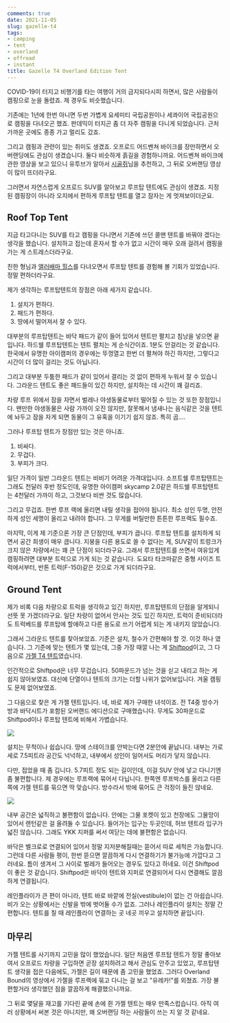 ```yaml
---
comments: true
date: 2021-11-05
slug: gazelle-t4
tags:
- camping
- tent
- overland
- offroad
- instant
title: Gazelle T4 Overland Edition Tent
---
```


COVID-19이 터지고 비행기를 타는 여행이 거의 금지되다시피 하면서, 많은 사람들이
캠핑으로 눈을 돌렸죠. 제 경우도 비슷했습니다.

기존에는 1년에 한번 아니면 두번 가볍게 요세미티 국립공원이나 세콰이어
국립공원으로 캠핑을 다녀오곤 했죠. 판데믹이 터지곤 좀 더 자주 캠핑을 다니게
되었습니다. 근처 가까운 곳에도 종종 가고 멀리도 갔죠.

그리고 캠핑과 관련이 있는 취미도 생겼죠. 오프로드 어드벤쳐 바이크를 장만하면서
오버랜딩에도 관심이 생겼습니다. 둘다 비슷하게 흙길을 경험하니까요. 어드벤쳐
바이크에 관한 영상을 보고 있으니 유투브가 알아서 [시골쥐][ext:countryrat]님을
추천하고, 그 뒤로 오버랜딩 영상이 많이 뜨더라구요.

[ext:countryrat]: https://www.youtube.com/c/%EC%8B%9C%EA%B3%A8%EC%A5%90TVCountryRatOverland

그러면서 자연스럽게 오프로드 SUV를 알아보고 루프탑 텐트에도 관심이 생겼죠.
지정된 캠핑장이 아니라 오지에서 편하게 루프탑 텐트를 열고 잠자는 게
멋져보이더군요.

## Roof Top Tent

지금 타고다니는 SUV를 타고 캠핑을 다니면서 기존에 쓰던 콜맨 텐트를 바꿔야 겠다는
생각을 했습니다. 설치하고 접는데 혼자서 할 수가 없고 시간이 매우 오래 걸려서
캠핑을 가는 게 스트레스더라구요.

친한 형님과 [앨러배마 힐스][youtube:alabama-hills]를 다녀오면서 루프탑 텐트를
경험해 볼 기회가 있었습니다. 정말 편하더라구요.

[youtube:alabama-hills]: https://youtu.be/_HOqLHUoA4I

제가 생각하는 루프탑텐트의 장점은 아래 세가지 같습니다.

1. 설치가 편하다.
1. 패드가 편하다.
1. 땅에서 떨어져서 잘 수 있다.

대부분의 루프탑텐트는 바닥 패드가 같이 들어 있어서 텐트만 펼치고 침낭을 넣으면
끝입니다. 하드쉘 루프탑텐트는 텐트 펼치는 게 순식간이죠. 1분도 안걸리는 것
같습니다. 한국에서 유명한 아이캠퍼의 경우에는 뚜껑열고 한번 더 펼쳐야 하긴
하지만, 그렇다고 시간이 더 많이 걸리는 것도 아닙니다.

그리고 대부분 두툼한 패드가 같이 있어서 결리는 것 없이 편하게 누워서 잘 수
있습니다. 그라운드 텐트도 좋은 패드들이 있긴 하지만, 설치하는 데 시간이 꽤
걸리죠.

차량 루프 위에서 잠을 자면서 벌레나 야생동물로부터 떨어질 수 있는 것 또한
장점입니다. 왠만한 야생동물은 사람 가까이 오진 않지만, 잘못해서 냄새나는
음식같은 것을 텐트에 놔두고 잠을 자게 되면 동물이 그 유혹을 이기기 쉽지 않죠.
특히 곰....

그러나 루프탑 텐트가 장점만 있는 것은 아니죠.

1. 비싸다.
1. 무겁다.
1. 부피가 크다.

일단 가격이 일반 그라운드 텐트는 비비기 어려운 가격대입니다. 소프트쉘
루프탑텐트는 그래도 천달러 후반 정도인데, 유명한 아이캠퍼 skycamp 2.0같은 하드쉘
루프탑텐트는 4천달러 가까이 하고, 그것보다 비싼 것도 많습니다.

그리고 무겁죠. 한번 루프 랙에 올리면 내릴 생각을 접어야 됩니다. 최소 성인 두명,
안전하게 성인 세명이 올리고 내려야 합니다. 그 무게를 버틸만한 튼튼한 루프랙도
필수죠.

마지막, 이게 제 기준으론 가장 큰 단점인데, 부피가 큽니다. 루프탑 텐트를 설치하게
되면서 공간 희생이 매우 큽니다. 지붕을 다른 용도로 쓸 수 없다는 게, SUV같이
트렁크가 크지 않은 차량에서는 꽤 큰 단점이 되더라구요. 그래서 루프탑텐트를
쓰면서 여유있게 캠핑하려면 대부분 트럭으로 가게 되는 것 같습니다. 도요타
타코마같은 중형 사이즈 트럭에서부터, 반톤 트럭(F-150)같은 것으로 가게
되더라구요.

## Ground Tent

제가 비록 다음 차량으로 트럭을 생각하고 있긴 하지만, 루프탑텐트의 단점을
알게되니 선뜻 못 가겠더라구요. 일단 차량이 없어서 안사는 것도 있긴 하지만,
트럭이 준비되더라도 트럭베드를 루프탑에 할애하고 다른 용도로 쓰기 어렵게 되는 게
내키지 않았습니다.

그래서 그라운드 텐트를 찾아보았죠. 기준은 설치, 철수가 간편해야 할 것. 이것 하나
였습니다. 그 기준에 맞는 텐트가 몇 있는데, 그중 가장 때깔 나는 게
[Shiftpod][ext:shiftpod]이고, 그 다음으로 [가젤 T4 텐트][ext:gazelle-t4]였습니다.

[ext:shiftpod]: https://shiftpod.com/shiftpod/shiftpodiii
[ext:gazelle-t4]: https://gazelletents.com/products/t4-hub-tent-alpine-green

인간적으로 Shiftpod은 너무 무겁습니다. 50파운드가 넘는 것을 싣고 내리고 하는 게
쉽지 않아보였죠. 대신에 단열이나 텐트의 크기는 더할 나위가 없어보입니다. 겨울
캠핑도 문제 없어보였죠.

그 다음으로 찾은 게 가젤 텐트입니다. 네, 바로 제가 구매한 녀석이죠. 전 T4중
방수가방과 바닥시트가 포함된 오버랜드 에디션으로 구매했습니다. 무게도 30파운드로
Shiftpod이나 루프탑 텐트에 비해서 가볍습니다.

![](../../../media/page/travel/21-deathvalley-sierra/21-deathvalley-sierra_campground1.jpg)

설치는 무척이나 쉽습니다. 땅에 스테이크를 안박는다면 2분안에 끝납니다. 내부는
가로 세로 7.5피트라 공간도 넉넉하고, 내부에서 성인이 일어서도 머리가 닿지
않습니다.

다만, 접었을 때 좀 깁니다. 5.7피트 정도 되는 길이인데, 이걸 SUV 안에 넣고
다니기엔 좀 불편합니다. 제 경우에는 루프랙에 묶어서 다닙니다. 한쪽엔 루프박스를
올리고 다른 쪽에 가젤 텐트를 묶으면 딱 맞습니다. 방수라서 밖에 묶어도 큰 걱정이
들진 않네요.

![](../../../media/page/travel/21-deathvalley-sierra/21-deathvalley-sierra_entrance.jpg)

내부 공간은 넓직하고 불편함이 없습니다. 안에는 그물 포켓이 있고 천장에도
그물망이 있어서 랜턴같은 걸 올려둘 수 있습니다. 들어가는 입구는 두곳인데, 허브
텐트라 입구가 넓진 않습니다. 그래도 YKK 지퍼를 써서 여닫는 데에 불편함은
없습니다.

바닥은 벨크로로 연결되어 있어서 정말 지저분해질때는 뜯어서 따로 세척은
가능합니다. 그런데 다른 사람들 평이, 한번 뜯으면 깔끔하게 다시 연결하기가
불가능에 가깝다고 그러네요. 틈이 생겨서 그 사이로 벌레가 들어오는 경우도 있다고
하네요. 이건 Shiftpod이 좋은 것 같습니다. Shiftpod은 바닥이 텐트와 지퍼로
연결되어서 다시 연결해도 깔끔하게 연결됩니다.

레인플라이가 큰 편이 아니라, 텐트 바로 바깥에 전실(vestibule)이 없는 건
아쉽습니다. 비가 오는 상황에서는 신발을 밖에 벗어둘 수가 없죠. 그러나 레인플라이
설치는 정말 간편합니다. 텐트를 칠 때 레인플라이 연결하는 곳 네곳 끼우고 설치하면
끝입니다.

## 마무리

가젤 텐트를 사기까지 고민을 많이 했었습니다. 일단 처음엔 루프탑 텐트가 정말
좋아보여서 오프로드 차량을 구입하면 곧장 설치하려고 해서 관심도 안주고 있었고,
루프탑텐트 생각을 접은 다음에도, 가젤은 길이 때문에 좀 고민을 했었죠. 그러다
Overland Bound의 영상에서 가젤을 루프랙에 묶고 다니는 걸 보고 "유레카!"를
외쳤죠. 가장 불편할거라 생각했던 점을 깔끔하게 해결했으니까요.

그 뒤로 몇달을 재고를 기다린 끝에 손에 쥔 가젤 텐트는 매우 만족스럽습니다. 아직
여러 상황에서 써본 것은 아니지만, 왜 오버랜딩 하는 사람들이 쓰는 지 알 것
같네요.